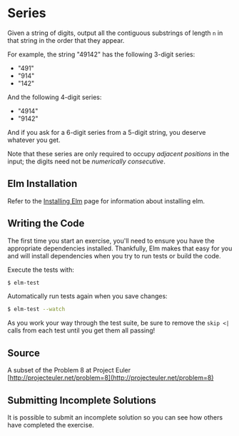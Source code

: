 # Series

Given a string of digits, output all the contiguous substrings of length `n` in
that string in the order that they appear.

For example, the string "49142" has the following 3-digit series:

- "491"
- "914"
- "142"

And the following 4-digit series:

- "4914"
- "9142"

And if you ask for a 6-digit series from a 5-digit string, you deserve
whatever you get.

Note that these series are only required to occupy *adjacent positions*
in the input; the digits need not be *numerically consecutive*.

## Elm Installation

Refer to the [Installing Elm](https://exercism.io/tracks/elm/installation) page
for information about installing elm.

## Writing the Code

The first time you start an exercise, you'll need to ensure you have the
appropriate dependencies installed. Thankfully, Elm makes that easy for you and
will install dependencies when you try to run tests or build the code.

Execute the tests with:

```bash
$ elm-test
```

Automatically run tests again when you save changes:

```bash
$ elm-test --watch
```

As you work your way through the test suite, be sure to remove the `skip <|`
calls from each test until you get them all passing!

## Source

A subset of the Problem 8 at Project Euler [http://projecteuler.net/problem=8](http://projecteuler.net/problem=8)

## Submitting Incomplete Solutions

It is possible to submit an incomplete solution so you can see how others have
completed the exercise.
